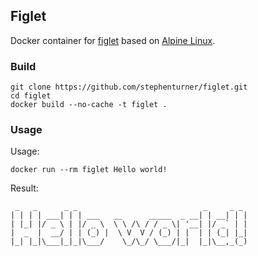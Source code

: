 ## Figlet

Docker container for [figlet](http://www.figlet.org/) based on [Alpine Linux](https://alpinelinux.org/).

### Build

```
git clone https://github.com/stephenturner/figlet.git
cd figlet
docker build --no-cache -t figlet .
```

### Usage 

Usage: 

```
docker run --rm figlet Hello world!
```

Result:

```
 _   _      _ _                            _     _ _
| | | | ___| | | ___   __      _____  _ __| | __| | |
| |_| |/ _ \ | |/ _ \  \ \ /\ / / _ \| '__| |/ _` | |
|  _  |  __/ | | (_) |  \ V  V / (_) | |  | | (_| |_|
|_| |_|\___|_|_|\___/    \_/\_/ \___/|_|  |_|\__,_(_)
```
